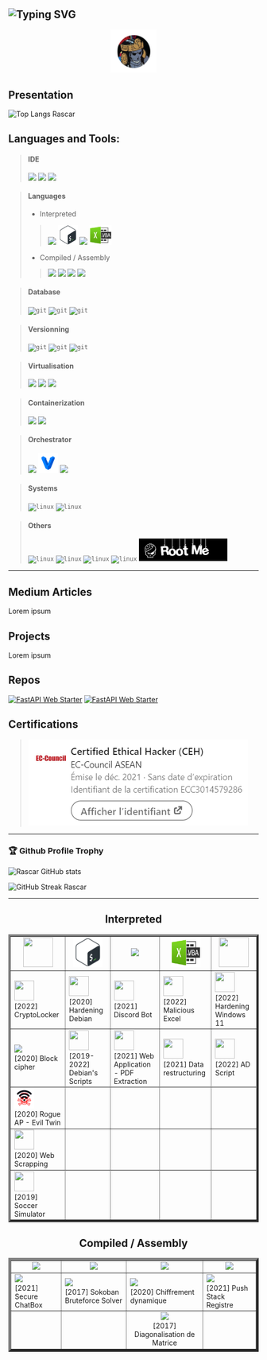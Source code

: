 <!--<p align="center">
  <img src="/img/under_construction.gif" />
</p>
---
-->
![Typing SVG](https://readme-typing-svg.herokuapp.com?font=Tiro+Devanagari+Sanskrit&size=32&duration=2000&color=CF0000&lines=Assistant+RSSI;Ing%C3%A9nieur+S%C3%A9curit%C3%A9;DevOps)
---

<p align="center">
  <img width="92" src="/img/rascar.png" />
</p><h2 align="center"></h2>

## Presentation

![Top Langs Rascar](https://github-readme-stats.vercel.app/api/top-langs/?username=RascarKapHack&title_color=000000&layout=compact)
## **Languages and Tools:**  

> #### IDE
> <code><a href="https://github.com/RascarKapHack/Custom-Vim"><img height="40" src="https://upload.wikimedia.org/wikipedia/commons/thumb/archive/9/9f/20100427190601%21Vimlogo.svg/120px-Vimlogo.svg.png"></a></code>
> <code><a><img height="40" src="https://raw.githubusercontent.com/shinokada/shinokada/master/assets/visual-studio-code.png"></a></code>
> <code><a><img height="40" src="https://upload.wikimedia.org/wikipedia/commons/thumb/9/9c/IntelliJ_IDEA_Icon.svg/512px-IntelliJ_IDEA_Icon.svg.png?20200803071016"></a></code>

> #### Languages
> - Interpreted
>> <code><a href="/src/Languages and Tools/Languages_Python.md"><img height="40" src="https://raw.githubusercontent.com/shinokada/shinokada/master/assets/python.png"></a></code>
>> <code><a href="/src/Languages and Tools/Languages_Bash.md"><img src="https://raw.githubusercontent.com/devicons/devicon/master/icons/bash/bash-original.svg" alt="bash" width="40" height="40"/></a></code>
>> <code><a href="/src/Languages and Tools/Languages_NodeJS.md"><img height="40" src="https://upload.wikimedia.org/wikipedia/commons/thumb/d/d9/Node.js_logo.svg/langfr-1920px-Node.js_logo.svg.png"></a></code>
>> <code><a href="https://www.bnbstickers.com/wp-content/uploads/2017/01/private-notext.png"><img height="40" src="./img/vba.png"></a></code> <br>
> - Compiled / Assembly
>> <code><a href="/src/Languages and Tools/Languages_R.md"><img height="40" src="https://symbols.getvecta.com/stencil_94/126_rust-language-icon.1652c6341b.svg"></a></code>
>> <code><a href="/src/Languages and Tools/Languages_Java.md"><img height="40" src="https://cdn-icons-png.flaticon.com/512/226/226777.png"></a></code>
>> <code><img height="40" src="https://upload.wikimedia.org/wikipedia/commons/thumb/1/18/C_Programming_Language.svg/380px-C_Programming_Language.svg.png?20201031132917"></code>
>> <code><img height="40" src="https://hackr.io/tutorials/assembly-language/logo-assembly-language.svg?ver=1603208610"></code>

> #### Database
> <code><img src="https://www.logiciels.pro/wp-content/uploads/2021/05/mariadb-avis-prix-alternatives-logiciel.webp" alt="git" width="40" height="40"/></code>
> <code><img src="https://upload.wikimedia.org/wikipedia/commons/thumb/2/29/Postgresql_elephant.svg/640px-Postgresql_elephant.svg.png" alt="git" width="40" height="40"/></code>
> <code><img src="https://sqliteviewer.com/blog/wp-content/uploads/2015/06/sqlite-database.png" alt="git" height="40"/></code>

> #### Versionning
> <code><img src="https://upload.wikimedia.org/wikipedia/commons/thumb/9/91/Octicons-mark-github.svg/1024px-Octicons-mark-github.svg.png" alt="git" width="40" height="40"/></code>
> <code><img src="https://www.vectorlogo.zone/logos/git-scm/git-scm-icon.svg" alt="git" width="40" height="40"/></code>
> <code><img src="https://humancoders-formations.s3.amazonaws.com/uploads/course/logo/155/thumb_bigger_formation-gitlab.png" alt="git" width="40" height="40"/></code>

> #### Virtualisation
><code><img height="40" src="https://bearstech.com/technologies-expertises/kvm/logo.svg"></code>
<code><img height="40" src="https://upload.wikimedia.org/wikipedia/commons/thumb/5/5a/Vmware_workstation_16_icon.svg/769px-Vmware_workstation_16_icon.svg.png"></code>
<code><img height="40" src="https://upload.wikimedia.org/wikipedia/commons/d/d5/Virtualbox_logo.png"></code>

> #### Containerization
><code><img height="40" src="https://www.docker.com/wp-content/uploads/2022/05/Docker_Temporary_Image_Google_Blue_1080x1080_v1.png"></code>
><code><img height="40" src="https://neoncloud.eu/licensing/assets/img/clients/lxc.png"></code>

> #### Orchestrator
><code><img height="40" src="https://play-lh.googleusercontent.com/TT36Nsjyt0Yn8eyPAXuNK0bJsXmryP9ovsp7qdOy9sulYlr7v2Le5Ckf0I9S3AiaaXs=w240-h480-rw"></code>
><code><img height="40" src="https://raw.githubusercontent.com/github/explore/80688e429a7d4ef2fca1e82350fe8e3517d3494d/topics/vagrant/vagrant.png"></code>
><code><img height="40" src="https://upload.wikimedia.org/wikipedia/labs/thumb/b/ba/Kubernetes-icon-color.svg/512px-Kubernetes-icon-color.svg.png?20210818121315"></code>

> #### Systems
> <code><img src="https://icon-library.com/images/windows-server-icon/windows-server-icon-7.jpg" alt="linux" width="38" height="38"/></code>
> <code><img src="https://free-astro.org/images/0/04/Debian_logo.png" alt="linux" width="40" height="40"/></code>

> #### Others
> <code><img src="https://www.datocms-assets.com/2885/1620155106-brandhcpackerverticalcolor.svg" alt="linux" width="40" height="40"/></code>
> <code><img src="https://info.varonis.com/hs-fs/hubfs/Imported_Blog_Media/cuckoo_logo-1.png?width=640&height=233&name=cuckoo_logo-1.png" alt="linux" height="40"/></code>
> <code><img src="https://suricata.io/wp-content/uploads/2021/01/Suricata_logo_600x600.png" alt="linux" height="40"/></code>
> <code><img src="https://avatars.githubusercontent.com/u/1507452?s=280&v=4" alt="linux" height="40"/></code>
>[![root-me](img/rootme.png?style=centerme)](https://www.root-me.org/Rascar-Kap-hack "Redirect to root-me")
---

## Medium Articles
Lorem ipsum

## Projects
Lorem ipsum

## Repos
[![FastAPI Web Starter](https://github-readme-stats.vercel.app/api/pin/?username=RascarKapHack&repo=ChatBox&show_owner=true)](https://github.com/RascarKapHack/ChatBox)
[![FastAPI Web Starter](https://github-readme-stats.vercel.app/api/pin/?username=iTrofa&repo=OmegaVirus&show_owner=true)](https://github.com/iTrofa/OmegaVirus)

## Certifications
<!--
Regrouper entre 
- certifications fonctionnelles (ISO 27001 Lead Auditor/Implementor, CISSP)
----
- certifications techniques (CEH/OSCP)
----
- certifications admin (LPIC 100-500, CKA, etc)
-->
><code><a href="https://aspen.eccouncil.org/Verify"><img src="img/ceh.png" alt="ceh"/></a></code>

---
<h3>🏆 Github Profile Trophy</h2>

![Rascar GitHub stats](https://github-readme-stats.vercel.app/api?username=RascarKapHack&show_icons=true&title_color=fff&icon_color=79ff97&text_color=9f9f9f&bg_color=151515)

![GitHub Streak Rascar](https://github-readme-streak-stats.herokuapp.com?user=RascarKapHack&theme=holi-theme&hide_border=true)

---

<!--
 <a target="_blank" href="https://github-readme-medium-recent-article.vercel.app/medium/@shinichiokada/0"><img src="https://github-readme-medium-recent-article.vercel.app/medium/@shinichiokada/0" alt="Recent Article 1">

<a target="_blank" href="https://github-readme-medium-recent-article.vercel.app/medium/@shinichiokada/2"><img src="https://github-readme-medium-recent-article.vercel.app/medium/@shinichiokada/2" alt="Recent Article 3">
-->

 

<table border=4>
  <p align="center">
  </p><h2 align="center"><b>Interpreted</b></h2>
  <tr>
    <td align="center" ><img width="60" height="60" src="https://raw.githubusercontent.com/shinokada/shinokada/master/assets/python.png" /></td>
    <td align="center" ><img width="60" height="60" src="https://raw.githubusercontent.com/devicons/devicon/master/icons/bash/bash-original.svg" /></td>
    <td align="center" ><img height="60" src="https://upload.wikimedia.org/wikipedia/commons/thumb/d/d9/Node.js_logo.svg/langfr-1920px-Node.js_logo.svg.png" /></td>
    <td align="center" ><img width="60" height="60" src="./img/vba.png" /></td>
    <td align="center" ><img width="60" height="60" src="https://blog.cellenza.com/wp-content/uploads/2017/01/PowerShell_5.0_icon.png" /></td>
  </tr>

  <tr>
    <td><img width="40" height="40" src="https://www.nationalitsolutions.com.au/uploaded/pics/cryptolocker.jpg" /><br>[2022] CryptoLocker</td>
    <td><img width="40" height="40" src="https://www.papo-france.com/1200-thickbox_default/chevalier-griffon.jpg" /><br>[2020] Hardening Debian</td>
    <td><img width="40" height="40" src="https://sparkcdnwus2.azureedge.net/sparkimageassets/XPDC2RH70K22MN-08afd558-a61c-4a63-9171-d3f199738e9f" /><br>[2021] Discord Bot</td>
    <td><img width="40" height="40" src="https://www.crowdstrike.com/wp-content/uploads/2022/01/0122_11_WhisperGate_Blog_1060x698-1.jpeg" /><br>[2022] Malicious Excel</td>
    <td><img width="40" height="40" src="https://www.papo-france.com/1200-thickbox_default/chevalier-griffon.jpg" /><br>[2022] Hardening Windows 11</td>
  </tr>

  <tr>
    <td><img height="40" src="https://cdn.futura-sciences.com/buildsv6/images/wide1920/b/7/d/b7dd69dec5_50159526_cryptologue1.jpg" /><br>[2020] Block cipher</td>
    <td><img width="40" height="40" src="https://upload.wikimedia.org/wikipedia/commons/thumb/d/da/GNOME_Terminal_icon_2019.svg/128px-GNOME_Terminal_icon_2019.svg.png?20190330144527" /><br>[2019-2022] Debian's Scripts</td>
    <td><img width="40" height="40" src="https://upload.wikimedia.org/wikipedia/commons/thumb/a/a7/React-icon.svg/1200px-React-icon.svg.png" /><br>[2021] Web Application - PDF Extraction</td>
    <td><img width="40" height="40" src="https://play-lh.googleusercontent.com/37EzETO6gZyKmCg2kBIFX1e9gkubxZrVa5fHJ6yOaa7VvEShHjKv2RdtwnZt9Sk258s" /><br>[2021] Data restructuring</td>
    <td><img width="40" height="40" src="https://www.zupimages.net/up/22/24/4rcd.png" /><br>[2022] AD Script</td>
  <tr>

  <tr>
    <td><img width="40" height="40" src="./img/rogue_ap.png" /><br>[2020] Rogue AP - Evil Twin</td>
    <td></td>
    <td></td>
    <td></td>
    <td></td>
  </tr>

  </tr>
    <td><img width="40" height="40" src="https://img.freepik.com/vecteurs-libre/voleur-portant-sac-argent_33070-2129.jpg?w=2000" /><br>[2020] Web Scrapping</td>
    <td></td>
    <td></td>
    <td></td>
    <td></td>
  <tr>

  <tr>
    <td><img width="40" height="40" src="https://pics.clipartpng.com/midle/Soccer_Ball_PNG_Clip_Art-1361.png" /><br>[2019] Soccer Simulator</td>
    <td></td>
    <td></td>
    <td></td>
    <td></td>
  </tr>
</table>

<table border=5>

<p align="center">
</p><h2 align="center"><b>Compiled / Assembly</b></h2>

<tr>
  <td align="center" ><img width="50" src="https://symbols.getvecta.com/stencil_94/126_rust-language-icon.1652c6341b.svg" /></td>
  <td align="center" ><img width="50" src="https://cdn-icons-png.flaticon.com/512/226/226777.png" /></td>
  <td align="center" ><img width="50" src="https://upload.wikimedia.org/wikipedia/commons/thumb/1/18/C_Programming_Language.svg/380px-C_Programming_Language.svg.png?20201031132917" /></td>
  <td align="center" ><img width="50" src="https://hackr.io/tutorials/assembly-language/logo-assembly-language.svg?ver=1603208610" /></td>
</tr>

<tr>
  <td><img height="50" src="https://www.callcentrehelper.com/images/stories/2020/10/chat-bot-head-set-760.jpg" /><br>[2021] Secure ChatBox</td>
  <td><img height="50" src="https://media.wired.com/photos/5af2249a0b975d475fa7afbf/master/pass/algorithms_landlord-FINAL.jpg" /><br>[2017] Sokoban Bruteforce Solver</td>
  <td><img height="50" src="https://www.ovhcloud.com/sites/default/files/styles/large_screens_1x/public/2022-04/whatis_encryption.png" /><br>[2020] Chiffrement dynamique</td>
  <td><img height="50" src="https://upload.wikimedia.org/wikipedia/commons/thumb/a/a0/Meuble_h%C3%A9raldique_Engrenage.svg/125px-Meuble_h%C3%A9raldique_Engrenage.svg.png" /><br>[2021] Push Stack Registre</td>
</tr>

<tr>
  <td></td>
  <td></td>
  <td align="center" ><img height="50" src="https://misterprepa.net/wp-content/uploads/2020/10/Matrice-carree-abcd.png" /><br>[2017] Diagonalisation de Matrice</td>
  <td></td>
</tr>

</table>


